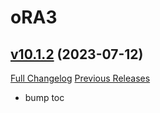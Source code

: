 # oRA3

## [v10.1.2](https://github.com/BigWigsMods/oRA3/tree/v10.1.2) (2023-07-12)
[Full Changelog](https://github.com/BigWigsMods/oRA3/compare/v10.1.1...v10.1.2) [Previous Releases](https://github.com/BigWigsMods/oRA3/releases)

- bump toc  
